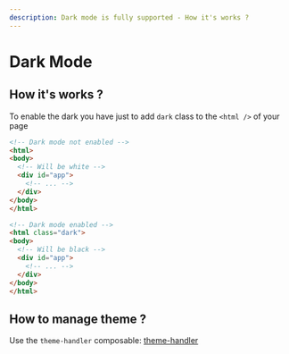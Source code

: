 ```yaml
---
description: Dark mode is fully supported - How it's works ?
---
```


# Dark Mode

## How it's works ?

To enable the dark you have just to add `dark` class to the `<html />` of your page

```html
<!-- Dark mode not enabled -->
<html>
<body>
  <!-- Will be white -->
  <div id="app">
    <!-- ... -->
  </div>
</body>
</html>

<!-- Dark mode enabled -->
<html class="dark">
<body>
  <!-- Will be black -->
  <div id="app">
    <!-- ... -->
  </div>
</body>
</html>
```

## How to manage theme ?

Use the `theme-handler` composable: [theme-handler](./../helpers/theme-handler.md)
